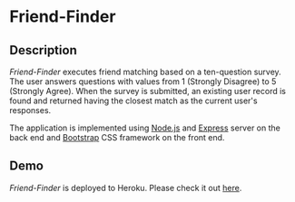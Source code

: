 # Friend-Finder

## Description

*Friend-Finder* executes friend matching based on a ten-question survey. The user answers questions with values from 1 (Strongly Disagree) to 5 (Strongly Agree). When the survey is submitted, an existing user record is found and returned having the closest match as the current user's responses.

The application is implemented using [Node.js](https://nodejs.org/en/) and [Express](https://expressjs.com/) server on the back end and [Bootstrap](https://getbootstrap.com/) CSS framework on the front end.

## Demo
	
*Friend-Finder* is deployed to Heroku. Please check it out [here](https://stormy-meadow-38225.herokuapp.com/).